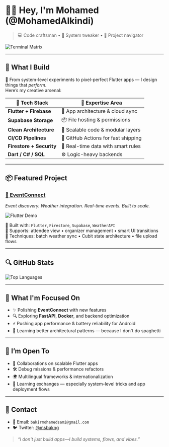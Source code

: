 # 👋🏼 Hey, I'm Mohamed (@MohamedAlkindi)  

> 💻 Code craftsman • 🔧 System tweaker • 🚀 Project navigator

![Terminal Matrix](https://media.tenor.com/lnUj9sLJ6QIAAAAd/matrix-code.gif)

---

## 🧠 What I Build

🚨 From system-level experiments to pixel-perfect Flutter apps — I design things that *perform*.  
Here’s my creative arsenal:

| 🔧 Tech Stack            | 🚀 Expertise Area                       |
|--------------------------|----------------------------------------|
| **Flutter + Firebase**   | 🧼 App architecture & cloud sync       |
| **Supabase Storage**     | 📦 File hosting & permissions         |
| **Clean Architecture**   | 🧠 Scalable code & modular layers     |
| **CI/CD Pipelines**      | 🤖 GitHub Actions for fast shipping   |
| **Firestore + Security** | 🔐 Real-time data with smart rules    |
| **Dart / C# / SQL**      | ⚙️ Logic-heavy backends               |

---

## 📦 Featured Project

### [🎉 EventConnect](https://github.com/MohamedAlkindi/EventConnect)  
_Event discovery. Weather integration. Real-time events. Built to scale._

![Flutter Demo](https://media.tenor.com/CYFZc_E8bwsAAAAd/developer-coding.gif)

🔨 Built with: `Flutter`, `Firestore`, `Supabase`, `WeatherAPI`  
📲 Supports: attendee view • organizer management • smart UI transitions  
🧪 Techniques: batch weather sync • Cubit state architecture • file upload flows  

---

## 🔍 GitHub Stats

![Top Languages](https://github-readme-stats.vercel.app/api/top-langs/?username=MohamedAlkindi&layout=compact&theme=radical)

---

## 🎯 What I'm Focused On

- ✨ Polishing **EventConnect** with new features  
- 🔍 Exploring **FastAPI**, **Docker**, and backend optimization
- ⚡ Pushing app performance & battery reliability for Android  
- 📐 Learning better architectural patterns — because I don't do spaghetti

---

## 📣 I’m Open To

- 🔎 Collaborations on scalable Flutter apps  
- 🛠️ Debug missions & performance refactors  
- 🌍 Multilingual frameworks & internationalization  
- 🤝 Learning exchanges — especially system-level tricks and app deployment flows

---

## 🚀 Contact

- 📧 Email: `bakirmohamedsami@gmail.com`  
- 🐦 Twitter: [@msbakng](https://twitter.com/msbakng)

> _“I don't just build apps—I build systems, flows, and vibes.”_
